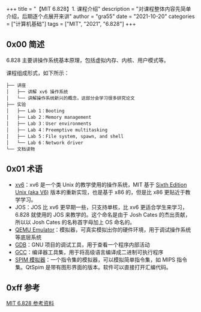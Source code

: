 +++
title = "【MIT 6.828】1. 课程介绍"
description = "对课程整体内容先简单介绍，后期逐个点展开来讲"
author = "gra55"
date = "2021-10-20"
categories = ["计算机基础"]
tags = ["MIT", "2021", "6.828"]
+++

## 0x00 简述
6.828 主要讲操作系统基本原理，包括虚拟内存、内核、用户模式等。

课程组成形式，如下所示：
```shell
├── 讲座
│   ├── 讲解 xv6 操作系统
│   └── 讲解操作系统新兴的概念，这部分会学习很多研究论文
├── 实验
│   ├── Lab 1：Booting
│   ├── Lab 2：Memory management
│   ├── Lab 3：User environments
│   ├── Lab 4：Preemptive multitasking
│   ├── Lab 5：File system, spawn, and shell
│   └── Lab 6：Network driver
└── 文档读物
```

## 0x01 术语
+ [xv6](https://pdos.csail.mit.edu/6.828/2018/xv6.html)：xv6 是一个类 Unix 的教学使用的操作系统，MIT 基于 [Sixth Edition Unix (aka V6)](https://pdos.csail.mit.edu/6.828/2018/xv6.html#v6) 版本的重新实现，也是基于 x86 的，但是比 x86 更贴近于教学学习。
+ JOS：JOS 比 xv6 更早期一些，只支持单核，比 xv6 更适合学生来学习，6.828 就使用的 JOS 来教学的。这个命名是由于 Josh Cates 的杰出贡献，所以以 Josh Cates 的名称首字母加上 OS 命名的。
+ [QEMU Emulator](https://www.qemu.org/)：模拟器，可真实模拟出你的硬件环境，用于调试操作系统等底层系统
+ [GDB](https://www.gnu.org/software/gdb/)：GNU 项目的调试工具，用于查看一个程序内部活动
+ [GCC](https://gcc.gnu.org/)：编译器工具集，用于将高级语言编译成二进制可执行程序
+ [SPIM 模拟器](http://spimsimulator.sourceforge.net/)：一个指令集的模拟器，可以模拟简单指令集，如 MIPS 指令集。QtSpim 是带有图形界面的版本。软件可以直接打开汇编代码。

## 0xff 参考
[MIT 6.828 参考资料](/blog/2021/mit/6.828-0)